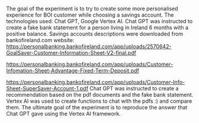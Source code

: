 The goal of the experiment is to try to create some more personalised experience for BOI customer while choosing a savings account.
The technologies used: Chat GPT, Google Vertex AI.
Chat GPT was instructed to create a fake bank statement for a person living in Ireland 6 months with a positive balance.
Savings accounts descriptions were downloaded from bankofireland.com website:
https://personalbanking.bankofireland.com/app/uploads/2570642-GoalSaver-Customer-Information-Sheet-V2-final.pdf

https://personalbanking.bankofireland.com/app/uploads/Customer-Infomation-Sheet-Advantage-Fixed-Term-Deposit.pdf

https://personalbanking.bankofireland.com/app/uploads/Customer-Info-Sheet-SuperSaver-Account-1.pdf
Chat GPT was instructed to create a recommendation based on the pdf documents and the fake bank statement.
Vertex AI was used to create functions to chat with the pdfs :) and compare them.
The ultimate goal of the experiment is to reproduce the answer that Chat GPT gave using the Vertex AI framework.
